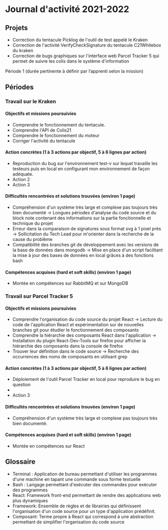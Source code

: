 # Journal d'activité 2021-2022

## Projets

- Correction du tentacule Picklog de l'outil de test appelé le Kraken
- Correction de l'activité VerifyCheckSignature du tentacule C21Whitebox du kraken
- Correction de bugs graphiques sur l'interface web Parcel Tracker 5 qui permet de suivre les colis dans le système d'information

Période 1 (durée pertinente à déﬁnir par l’apprenti selon la mission)

## Périodes

### Travail sur le Kraken

#### Objectifs et missions poursuivies
- Comprendre le fonctionnement du tentacule.
- Comprendre l'API de Colis21
- Comprendre le fonctionnement du moteur
- Corriger l'activité du tentacule

#### Action concrètes (1 à 3 actions par objectif, 5 à 6 lignes par action)
- Reproduction du bug sur l'environnement test-v sur lequel travaille les testeurs puis en local en configurant mon environnement de façon adéquate.
- Action 2
- Action 3

#### Difficultés rencontrées et solutions trouvées (environ 1 page)
- Compréhension d'un système très large et complexe pas toujours très bien documenté
-> Longues périodes d'analyse du code source et du block note contenant des informations sur la partie fonctionnelle et technique du projet
- Erreur dans la comparaison de signatures sous format svg à 1 pixel près
-> Sollicitation du Tech Lead pour m'orienter dans la recherche de la cause du problème
- Compatibilité des branches git de développement avec les versions de la base de données dans mongodb
-> Mise en place d'un script facilitant la mise à jour des bases de données en local grâces à des fonctions bash

#### Compétences acquises (hard et soft skills) (environ 1 page)
- Montée en compétences sur RabbitMQ et sur MongoDB

### Travail sur Parcel Tracker 5

#### Objectifs et missions poursuivies
- Comprendre l'organisation du code source du projet React
-> Lecture du code de l'application React et expérimentation sur de nouvelles branches git pour étudier le fonctionnement des composants
- Comprendre la hiérarchie des composants React dans l'application
-> Installation du plugin React-Dev-Tools sur firefox pour afficher la hiérarchie des composants dans la console de firefox
- Trouver leur définition dans le code source
-> Recherche des occurrences des noms de composants en utilisant grep

#### Action concrètes (1 à 3 actions par objectif, 5 à 6 lignes par action)
- Déploiement de l'outil Parcel Tracker en local pour reproduire le bug en question
- 
- Action 3

#### Difficultés rencontrées et solutions trouvées (environ 1 page)
- Compréhension d'un système très large et complexe pas toujours très bien documenté.

#### Compétences acquises (hard et soft skills) (environ 1 page)
- Montée en compétences sur React

## Glossaire
- Terminal : Application de bureau permettant d'utiliser les programmes d'une machine en tapant une commande sous forme textuelle
- Bash : Langage permettant d'exécuter des commandes pour exécuter des programmes
- React: Framework front-end permettant de rendre des applications web plus dynamiques
- Framework: Ensemble de règles et de librairies qui définissent l'organisation d'un code source pour un type d'application prédéfinit.
- Composant: Terme propre à React qui correspond à une abstraction permettant de simplifier l'organisation du code source
